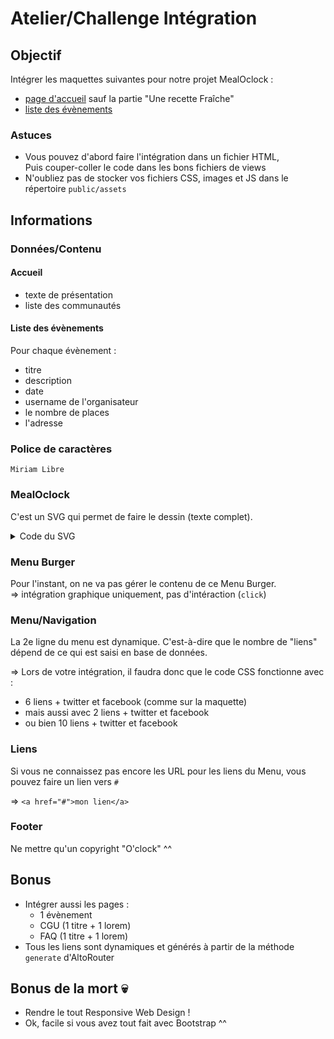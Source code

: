 # Atelier/Challenge Intégration

## Objectif

Intégrer les maquettes suivantes pour notre projet MealOclock :
- [page d'accueil](E03-maquette-home.png) sauf la partie "Une recette Fraîche"
- [liste des évènements](E03-maquette-events.png)

### Astuces

- Vous pouvez d'abord faire l'intégration dans un fichier HTML,  
  Puis couper-coller le code dans les bons fichiers de views
- N'oubliez pas de stocker vos fichiers CSS, images et JS dans le répertoire `public/assets`

## Informations

### Données/Contenu

#### Accueil

- texte de présentation
- liste des communautés

#### Liste des évènements

Pour chaque évènement :
- titre
- description
- date
- username de l'organisateur
- le nombre de places
- l'adresse


### Police de caractères

`Miriam Libre`

### MealOclock

C'est un SVG qui permet de faire le dessin (texte complet).

<details><summary>Code du SVG</summary>

 - à placer directement comme une balise HTML  
 - ou bien utiliser le fichier "E05-logo.svg" et le placer dans le code HTML code si c'était une image classique

```
<svg width="200" height="35" viewBox="0 0 200 35">
  <path d="M24.887,2.513l0,30.103l-2.196,0l0,-23.562l-10.03,17.377l-10.465,-17.377l0,23.562l-2.196,0l0,-30.103l0.969,0l11.692,19.525l11.289,-19.525l0.937,0Z" style="fill-rule:nonzero;"/>
  <path d="M43.459,20.73c-0.29,-0.495 -0.651,-0.964 -1.082,-1.405c-1.335,-1.324 -2.939,-1.986 -4.812,-1.986c-1.863,0 -3.456,0.662 -4.781,1.986c-0.441,0.441 -0.807,0.91 -1.098,1.405l11.773,0Zm0.84,4.377l2.1,0c-0.205,2.034 -1.056,3.8 -2.552,5.297c-1.734,1.733 -3.828,2.6 -6.282,2.6c-2.444,0 -4.536,-0.867 -6.275,-2.6c-1.738,-1.734 -2.608,-3.828 -2.608,-6.283c0,-2.444 0.87,-4.535 2.608,-6.274c1.739,-1.739 3.831,-2.608 6.275,-2.608c2.454,0 4.548,0.867 6.282,2.6c1.443,1.454 2.282,3.144 2.519,5.071l-15.487,0c-0.065,0.399 -0.097,0.802 -0.097,1.211c0,1.874 0.664,3.473 1.994,4.797c1.33,1.324 2.926,1.986 4.789,1.986c1.873,0 3.477,-0.662 4.812,-1.986c1.088,-1.087 1.728,-2.358 1.922,-3.811Z" style="fill-rule:nonzero;"/>
  <path d="M64.47,25.446l0,-3.214c-0.28,-1.174 -0.877,-2.218 -1.792,-3.133c-1.303,-1.314 -2.886,-1.97 -4.748,-1.97c-1.841,0 -3.419,0.654 -4.732,1.962c-1.314,1.308 -1.971,2.888 -1.971,4.74c0,1.852 0.657,3.432 1.971,4.74c1.313,1.308 2.891,1.962 4.732,1.962c1.862,0 3.445,-0.651 4.748,-1.954c0.915,-0.915 1.512,-1.96 1.792,-3.133Zm0,-7.478l0,-2.664l2.197,0l0,17.312l-2.197,0l0,-2.923c-0.107,0.119 -0.215,0.237 -0.323,0.355c-1.722,1.712 -3.795,2.568 -6.217,2.568c-2.423,0 -4.493,-0.858 -6.21,-2.576c-1.717,-1.717 -2.576,-3.787 -2.576,-6.209c0,-2.423 0.859,-4.493 2.576,-6.21c1.717,-1.717 3.787,-2.576 6.21,-2.576c2.422,0 4.495,0.856 6.217,2.568c0.108,0.118 0.216,0.237 0.323,0.355Z" style="fill-rule:nonzero;"/>
  <path d="M75.888,32.616c-1.001,-0.032 -1.911,-0.377 -2.729,-1.033c-1.163,-0.819 -1.766,-2.03 -1.809,-3.634l0,-25.436l2.229,0l0,24.677c0,1.324 0.328,2.202 0.985,2.632c0.409,0.323 0.851,0.501 1.324,0.533l0,2.261Z" style="fill-rule:nonzero;"/>
  <path d="M94.816,3.789c-3.768,0 -6.996,1.346 -9.682,4.037c-2.686,2.692 -4.029,5.916 -4.029,9.674c0,3.779 1.343,7.009 4.029,9.69c2.686,2.681 5.914,4.021 9.682,4.021c3.8,0 7.041,-1.34 9.722,-4.021c2.681,-2.681 4.021,-5.911 4.021,-9.69c0,-3.758 -1.34,-6.982 -4.021,-9.674c-2.681,-2.691 -5.922,-4.037 -9.722,-4.037Zm16.101,13.711c0,4.447 -1.572,8.242 -4.715,11.386c-3.144,3.144 -6.94,4.715 -11.386,4.715c-4.425,0 -8.215,-1.571 -11.37,-4.715c-3.154,-3.144 -4.732,-6.939 -4.732,-11.386c0,-4.436 1.578,-8.228 4.732,-11.378c3.155,-3.149 6.945,-4.723 11.37,-4.723c4.446,0 8.242,1.574 11.386,4.723c3.143,3.15 4.715,6.942 4.715,11.378Z" style="fill-rule:nonzero;"/>
  <path d="M94.816,10.907c-1.812,0 -3.364,0.647 -4.656,1.941c-1.291,1.295 -1.937,2.845 -1.937,4.652c0,1.817 0.646,3.37 1.937,4.659c1.292,1.29 2.844,1.934 4.656,1.934c1.827,0 3.386,-0.644 4.675,-1.934c1.289,-1.289 1.933,-2.842 1.933,-4.659c0,-1.807 -0.644,-3.357 -1.933,-4.652c-1.289,-1.294 -2.848,-1.941 -4.675,-1.941Zm7.742,6.593c0,2.138 -0.756,3.963 -2.267,5.475c-1.512,1.512 -3.337,2.267 -5.475,2.267c-2.128,0 -3.95,-0.755 -5.467,-2.267c-1.517,-1.512 -2.275,-3.337 -2.275,-5.475c0,-2.133 0.758,-3.957 2.275,-5.471c1.517,-1.514 3.339,-2.271 5.467,-2.271c2.138,0 3.963,0.757 5.475,2.271c1.511,1.514 2.267,3.338 2.267,5.471Z" style="fill-rule:nonzero;"/>
  <path d="M129.958,24.606l2.261,0c-0.172,2.175 -1.044,4.048 -2.616,5.62c-1.744,1.755 -3.865,2.633 -6.363,2.633c-2.487,0 -4.611,-0.878 -6.371,-2.633c-1.761,-1.755 -2.641,-3.87 -2.641,-6.347c0,-2.465 0.88,-4.578 2.641,-6.339c1.76,-1.76 3.884,-2.64 6.371,-2.64c1.173,0 2.288,0.204 3.343,0.614l-1.551,1.825c-0.592,-0.151 -1.189,-0.227 -1.792,-0.227c-1.841,0 -3.424,0.663 -4.748,1.987c-1.325,1.324 -1.987,2.918 -1.987,4.78c0,1.874 0.662,3.47 1.987,4.789c1.324,1.319 2.907,1.978 4.748,1.978c1.852,0 3.44,-0.662 4.764,-1.986c1.13,-1.12 1.782,-2.471 1.954,-4.054Z" style="fill-rule:nonzero;"/>
  <path d="M140.472,32.616c-1.002,-0.032 -1.911,-0.377 -2.73,-1.033c-1.163,-0.819 -1.765,-2.03 -1.809,-3.634l0,-25.436l2.229,0l0,24.677c0,1.324 0.329,2.202 0.985,2.632c0.409,0.323 0.851,0.501 1.325,0.533l0,2.261Z" style="fill-rule:nonzero;"/>
  <path d="M152.132,17.258c-1.927,0 -3.575,0.686 -4.942,2.059c-1.367,1.373 -2.051,3.017 -2.051,4.934c0,1.927 0.684,3.574 2.051,4.942c1.367,1.367 3.015,2.051 4.942,2.051c1.938,0 3.588,-0.684 4.95,-2.051c1.362,-1.368 2.043,-3.015 2.043,-4.942c0,-1.917 -0.681,-3.561 -2.043,-4.934c-1.362,-1.373 -3.012,-2.059 -4.95,-2.059Zm9.141,6.993c0,2.53 -0.891,4.688 -2.673,6.476c-1.782,1.787 -3.938,2.681 -6.468,2.681c-2.52,0 -4.676,-0.894 -6.468,-2.681c-1.793,-1.788 -2.689,-3.946 -2.689,-6.476c0,-2.52 0.896,-4.676 2.689,-6.468c1.792,-1.793 3.948,-2.689 6.468,-2.689c2.53,0 4.686,0.896 6.468,2.689c1.782,1.792 2.673,3.948 2.673,6.468Z" style="fill-rule:nonzero;"/>
  <path d="M179.99,24.606l2.261,0c-0.172,2.175 -1.044,4.048 -2.616,5.62c-1.744,1.755 -3.865,2.633 -6.363,2.633c-2.487,0 -4.611,-0.878 -6.371,-2.633c-1.76,-1.755 -2.641,-3.87 -2.641,-6.347c0,-2.465 0.881,-4.578 2.641,-6.339c1.76,-1.76 3.884,-2.64 6.371,-2.64c1.174,0 2.288,0.204 3.343,0.614l-1.55,1.825c-0.593,-0.151 -1.19,-0.227 -1.793,-0.227c-1.841,0 -3.424,0.663 -4.748,1.987c-1.324,1.324 -1.987,2.918 -1.987,4.78c0,1.874 0.663,3.47 1.987,4.789c1.324,1.319 2.907,1.978 4.748,1.978c1.852,0 3.44,-0.662 4.764,-1.986c1.131,-1.12 1.782,-2.471 1.954,-4.054Z" style="fill-rule:nonzero;"/>
  <path d="M192.022,24.251l-4.829,8.365l-2.196,0l0,-30.103l2.196,0l0,25.694l7.494,-12.968l2.535,0l-4.086,7.074c1.605,0.355 3.026,1.152 4.264,2.39c1.733,1.744 2.6,3.838 2.6,6.282l0,1.631l-2.083,0l0,-1.631c0,-1.862 -0.662,-3.461 -1.987,-4.796c-1.109,-1.109 -2.411,-1.755 -3.908,-1.938Z" style="fill-rule:nonzero;"/>
</svg>
```

</details>

### Menu Burger

Pour l'instant, on ne va pas gérer le contenu de ce Menu Burger.  
=> intégration graphique uniquement, pas d'intéraction (`click`)

### Menu/Navigation

La 2e ligne du menu est dynamique. C'est-à-dire que le nombre de "liens" dépend de ce qui est saisi en base de données.  

=> Lors de votre intégration, il faudra donc que le code CSS fonctionne avec :
- 6 liens + twitter et facebook (comme sur la maquette)
- mais aussi avec 2 liens + twitter et facebook
- ou bien 10 liens + twitter et facebook

### Liens

Si vous ne connaissez pas encore les URL pour les liens du Menu, vous pouvez faire un lien vers `#`  

=> `<a href="#">mon lien</a>`

### Footer

Ne mettre qu'un copyright "O'clock" ^^

## Bonus

- Intégrer aussi les pages :
  - 1 évènement
  - CGU (1 titre + 1 lorem)
  - FAQ (1 titre + 1 lorem)
- Tous les liens sont dynamiques et générés à partir de la méthode `generate` d'AltoRouter

## Bonus de la mort 💀

- Rendre le tout Responsive Web Design !
- Ok, facile si vous avez tout fait avec Bootstrap ^^
